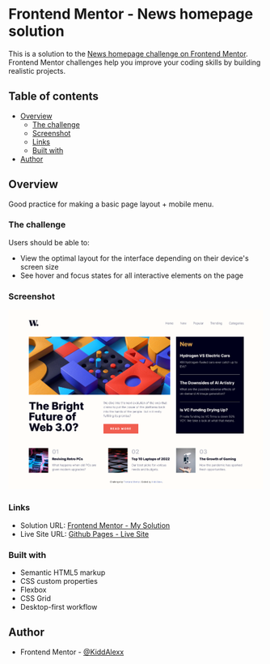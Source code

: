# Frontend Mentor - News homepage solution

This is a solution to the [News homepage challenge on Frontend Mentor](https://www.frontendmentor.io/challenges/news-homepage-H6SWTa1MFl). Frontend Mentor challenges help you improve your coding skills by building realistic projects.

## Table of contents

- [Overview](#overview)
  - [The challenge](#the-challenge)
  - [Screenshot](#screenshot)
  - [Links](#links)
  - [Built with](#built-with)
- [Author](#author)

## Overview

Good practice for making a basic page layout + mobile menu.

### The challenge

Users should be able to:

- View the optimal layout for the interface depending on their device's screen size
- See hover and focus states for all interactive elements on the page

### Screenshot

![](./imgs/screenshot.png)

### Links

- Solution URL: [Frontend Mentor - My Solution](https://www.frontendmentor.io/solutions/responsive-landing-page-grid-flexbox-cYE7Mtj-h0)
- Live Site URL: [Github Pages - Live Site](https://kiddalexx.github.io/news-homepage-FM/)

### Built with

- Semantic HTML5 markup
- CSS custom properties
- Flexbox
- CSS Grid
- Desktop-first workflow

## Author

- Frontend Mentor - [@KiddAlexx](https://www.frontendmentor.io/profile/KiddAlexx)
